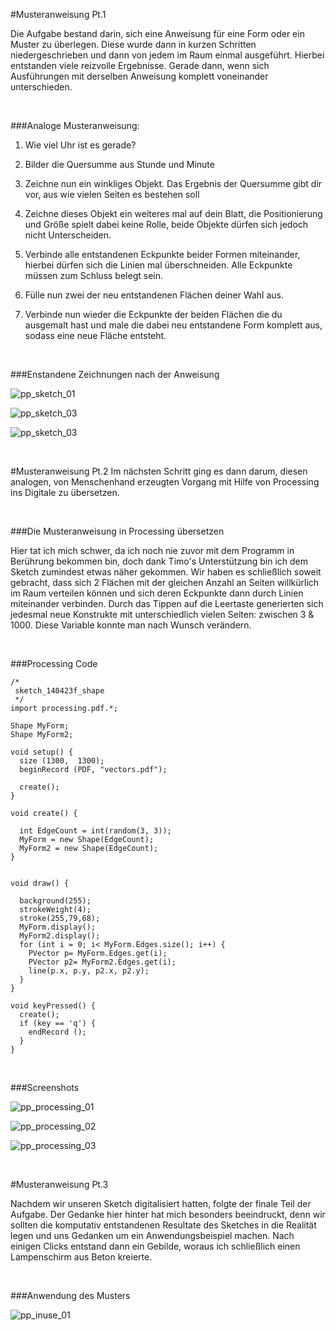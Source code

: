 #Musteranweisung Pt.1

Die Aufgabe bestand darin, sich eine Anweisung für eine Form oder ein Muster zu überlegen. Diese wurde dann in kurzen Schritten niedergeschrieben und dann von jedem im Raum einmal ausgeführt. Hierbei entstanden viele reizvolle Ergebnisse. Gerade dann, wenn sich Ausführungen mit derselben Anweisung komplett voneinander unterschieden.

</br>

###Analoge Musteranweisung:

1. Wie viel Uhr ist es gerade?
 
2. Bilder die Quersumme aus Stunde und Minute

3. Zeichne nun ein winkliges Objekt. Das Ergebnis der Quersumme gibt dir vor, aus wie vielen Seiten es bestehen soll

4. Zeichne dieses Objekt ein weiteres mal auf dein Blatt, die Positionierung und Größe spielt dabei keine Rolle, beide Objekte dürfen sich jedoch nicht 
Unterscheiden.

5. Verbinde alle entstandenen Eckpunkte beider Formen miteinander, hierbei dürfen sich die Linien mal überschneiden. Alle Eckpunkte müssen zum Schluss belegt sein.

6. Fülle nun zwei der neu entstandenen Flächen deiner Wahl aus.

7. Verbinde nun wieder die Eckpunkte der beiden Flächen die du ausgemalt hast und male die dabei neu entstandene Form komplett aus, sodass eine neue Fläche entsteht. 

</br>

###Enstandene Zeichnungen nach der Anweisung

![pp_sketch_01](https://raw.githubusercontent.com/FH-Potsdam/2014-SoSe-11EG-B-input-output/master/excercises/IoannisSar/01_patternprocedure/02_images/pp_sketch_01.jpg)

![pp_sketch_03](https://raw.githubusercontent.com/FH-Potsdam/2014-SoSe-11EG-B-input-output/master/excercises/IoannisSar/01_patternprocedure/02_images/pp_sketch_02.jpg)

![pp_sketch_03](https://raw.githubusercontent.com/FH-Potsdam/2014-SoSe-11EG-B-input-output/master/excercises/IoannisSar/01_patternprocedure/02_images/pp_sketch_03.jpg)

</br>

#Musteranweisung Pt.2
Im nächsten Schritt ging es dann darum, diesen analogen, von Menschenhand erzeugten Vorgang mit Hilfe von Processing ins Digitale zu übersetzen.

</br>

###Die Musteranweisung in Processing übersetzen


Hier tat ich mich schwer, da ich noch nie zuvor mit dem Programm in Berührung bekommen bin, doch dank Timo's Unterstützung bin ich dem Sketch zumindest etwas näher gekommen. Wir haben es schließlich soweit gebracht, dass sich 2 Flächen mit der gleichen Anzahl an Seiten willkürlich im Raum verteilen können und sich deren Eckpunkte dann durch Linien miteinander verbinden. Durch das Tippen auf die Leertaste generierten sich jedesmal neue Konstrukte mit unterschiedlich vielen Seiten: zwischen 3 & 1000. Diese Variable konnte man nach Wunsch verändern.

</br>

###Processing Code

```
/* 
 sketch_140423f_shape 
 */
import processing.pdf.*;

Shape MyForm;
Shape MyForm2;

void setup() {
  size (1300,  1300);
  beginRecord (PDF, "vectors.pdf");

  create();
}

void create() {

  int EdgeCount = int(random(3, 3)); 
  MyForm = new Shape(EdgeCount);
  MyForm2 = new Shape(EdgeCount);
} 


void draw() {

  background(255);
  strokeWeight(4);
  stroke(255,79,68);
  MyForm.display();
  MyForm2.display();
  for (int i = 0; i< MyForm.Edges.size(); i++) {
    PVector p= MyForm.Edges.get(i);
    PVector p2= MyForm2.Edges.get(i);
    line(p.x, p.y, p2.x, p2.y);
  }
}

void keyPressed() {
  create();
  if (key == 'q') {
    endRecord (); 
  }
}
```
</br>

###Screenshots

![pp_processing_01](https://raw.githubusercontent.com/FH-Potsdam/2014-SoSe-11EG-B-input-output/master/excercises/IoannisSar/01_patternprocedure/02_images/pp_processing_01.jpg)

![pp_processing_02](https://raw.githubusercontent.com/FH-Potsdam/2014-SoSe-11EG-B-input-output/master/excercises/IoannisSar/01_patternprocedure/02_images/pp_processing_02.jpg)

![pp_processing_03](https://raw.githubusercontent.com/FH-Potsdam/2014-SoSe-11EG-B-input-output/master/excercises/IoannisSar/01_patternprocedure/02_images/pp_processing_03.jpg)

</br>

#Musteranweisung Pt.3


Nachdem wir unseren Sketch digitalisiert hatten, folgte der finale Teil der Aufgabe. Der Gedanke hier hinter hat mich besonders beeindruckt, denn wir sollten die komputativ entstandenen Resultate des Sketches in die Realität legen und uns Gedanken um ein Anwendungsbeispiel machen. Nach einigen Clicks entstand dann ein Gebilde, woraus ich schließlich einen Lampenschirm aus Beton kreierte.

</br>

###Anwendung des Musters


![pp_inuse_01](https://raw.githubusercontent.com/FH-Potsdam/2014-SoSe-11EG-B-input-output/master/excercises/IoannisSar/01_patternprocedure/02_images/pp_inuse_01.jpg)
